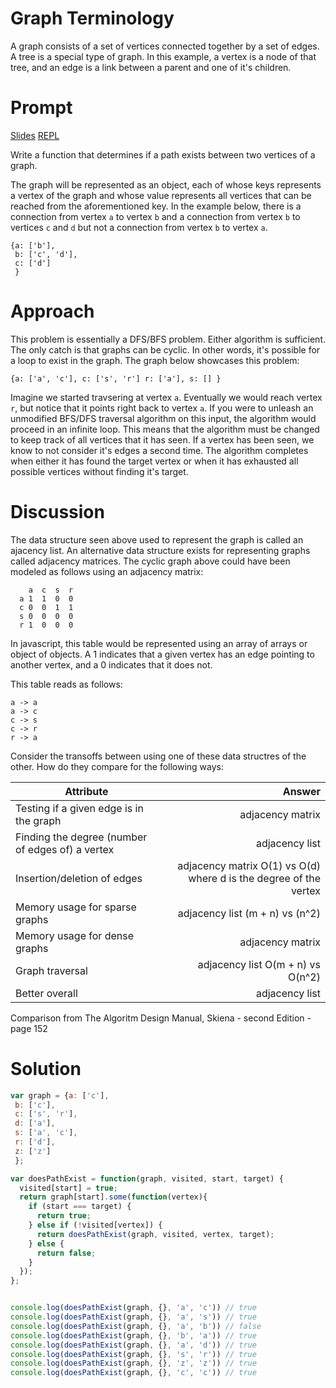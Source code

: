 # Graph Terminology

A graph consists of a set of vertices connected together by a set of edges. A tree is a special type of graph. In this example, a vertex is a node of that tree, and an edge is a link between a parent and one of it's children.

# Prompt

[Slides](http://slides.com/sarahdherr/reacto-graph#/)
[REPL](https://repl.it/JVhs/2)

Write a function that determines if a path exists between two vertices of a graph.

The graph will be represented as an object, each of whose keys represents a vertex of the graph and whose value represents all vertices that can be reached from the aforementioned key. In the example below, there is a connection from vertex `a` to vertex `b` and a connection from vertex `b` to vertices `c` and `d` but not a connection from vertex `b` to vertex `a`.

    {a: ['b'],
     b: ['c', 'd'],
     c: ['d']
     }

# Approach

This problem is essentially a DFS/BFS problem. Either algorithm is sufficient. The only catch is that graphs can be cyclic. In other words, it's possible for a loop to exist in the graph. The graph below showcases this problem:

`{a: ['a', 'c'],
 c: ['s', 'r']
 r: ['a'],
 s: []
 }`


Imagine we started travsering at vertex `a`. Eventually we would reach vertex `r`, but notice that it points right back to vertex `a`. If you were to unleash an unmodified BFS/DFS traversal algorithm on this input, the algorithm would proceed in an infinite loop. This means that the algorithm must be changed to keep track of all vertices that it has seen. If a vertex has been seen, we know to not consider it's edges a second time. The algorithm completes when either it has found the target vertex or when it has exhausted all possible vertices without finding it's target.

# Discussion

The data structure seen above used to represent the graph is called an ajacency list. An alternative data structure exists for representing graphs called adjacency matrices. The cyclic graph above could have been modeled as follows using an adjacency matrix:

        a  c  s  r
      a 1  1  0  0
      c 0  0  1  1
      s 0  0  0  0
      r 1  0  0  0

In javascript, this table would be represented using an array of arrays or object of objects. A 1 indicates that a given vertex has an edge pointing to another vertex, and a 0 indicates that it does not.

This table reads as follows:<br>

`a -> a`<br>
`a -> c`<br>
`c -> s`<br>
`c -> r`<br>
`r -> a`

Consider the transoffs between using one of these data structres of the other. How do they compare for the following ways:

| Attribute                                             | Answer                                                            |
| ------------------------------------------------------|------------------------------------------------------------------:|
| Testing if a given edge is in the graph               | adjacency matrix                                                  |
| Finding the degree (number of edges of) a vertex      | adjacency list                                                    |
| Insertion/deletion of edges                           | adjacency matrix O(1) vs O(d) where d is the degree of the vertex |
| Memory usage for sparse graphs                        | adjacency list (m + n) vs (n^2)                                   |
| Memory usage for dense graphs                         | adjacency matrix                                                  |
| Graph traversal                                       | adjacency list O(m + n) vs O(n^2)                                 |
| Better overall                                        | adjacency list                                                    |

Comparison from The Algoritm Design Manual, Skiena - second Edition - page 152

# Solution

```javascript
var graph = {a: ['c'],
 b: ['c'],
 c: ['s', 'r'],
 d: ['a'],
 s: ['a', 'c'],
 r: ['d'],
 z: ['z']
 };

var doesPathExist = function(graph, visited, start, target) {
  visited[start] = true;
  return graph[start].some(function(vertex){
    if (start === target) {
      return true;
    } else if (!visited[vertex]) {
      return doesPathExist(graph, visited, vertex, target);
    } else {
      return false;
    }
  });
};


console.log(doesPathExist(graph, {}, 'a', 'c')) // true
console.log(doesPathExist(graph, {}, 'a', 's')) // true
console.log(doesPathExist(graph, {}, 'a', 'b')) // false
console.log(doesPathExist(graph, {}, 'b', 'a')) // true
console.log(doesPathExist(graph, {}, 'a', 'd')) // true
console.log(doesPathExist(graph, {}, 's', 'r')) // true
console.log(doesPathExist(graph, {}, 'z', 'z')) // true
console.log(doesPathExist(graph, {}, 'c', 'c')) // true
```
